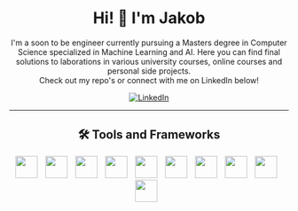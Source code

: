 <!--
Here are some ideas to get you started:

- 🔭 I’m currently working on ...
- 🌱 I’m currently learning ...
- 👯 I’m looking to collaborate on ...
- 🤔 I’m looking for help with ...
- 💬 Ask me about ...
- 📫 How to reach me: ...
- 😄 Pronouns: ...
- ⚡ Fun fact: ...
-->

<h1 align='center'>Hi! 👋 I'm Jakob</h1>

<p align='center'>I'm a soon to be engineer currently pursuing a Masters degree in Computer Science specialized in Machine Learning and AI. 
Here you can find final solutions to laborations in various university courses, online courses and personal side projects. <br>Check out my repo's or connect with me on LinkedIn below!</p>

<div align='center'>
  <a href="https://www.linkedin.com/in/jakob-berggren/" target="_blank">
    <img src="https://img.shields.io/badge/linkedin-%230077B5.svg?&style=for-the-badge&logo=linkedin&logoColor=white&color=071A2C" alt="LinkedIn"/>
  </a>
</div>

---

<h2 align='center'>🛠️ Tools and Frameworks</h2>
<div align='center'>
<img width=40px style='padding-right:10px;' src="https://cdn.jsdelivr.net/gh/devicons/devicon/icons/python/python-original.svg" />
<img width=40px style='padding-right:10px;' src="https://cdn.jsdelivr.net/gh/devicons/devicon/icons/java/java-original-wordmark.svg" />
<img width=40px style='padding-right:10px;' src="https://cdn.jsdelivr.net/gh/devicons/devicon/icons/javascript/javascript-original.svg" />
<img width=40px style='padding-right:10px;' src="https://cdn.jsdelivr.net/gh/devicons/devicon/icons/css3/css3-original.svg" />
<img width=40px style='padding-right:10px;' src="https://cdn.jsdelivr.net/gh/devicons/devicon/icons/html5/html5-original.svg" />
<img width=40px style='padding-right:10px;' src="https://cdn.jsdelivr.net/gh/devicons/devicon/icons/django/django-plain.svg" />
<img width=40px style='padding-right:10px;' src="https://cdn.jsdelivr.net/gh/devicons/devicon/icons/react/react-original.svg" />
<img width=40px style='padding-right:10px;' src="https://cdn.jsdelivr.net/gh/devicons/devicon/icons/firebase/firebase-plain.svg" />
<!-- <img width=40px style='padding-right:10px;' src="https://cdn.jsdelivr.net/gh/devicons/devicon/icons/graphql/graphql-plain.svg" /> -->
<img width=40px style='padding-right:10px;' src="https://cdn.jsdelivr.net/gh/devicons/devicon/icons/mysql/mysql-original.svg" />
<img width=40px style='padding-right:10px;' src="https://cdn.jsdelivr.net/gh/devicons/devicon/icons/git/git-original.svg" />
</div>

#
